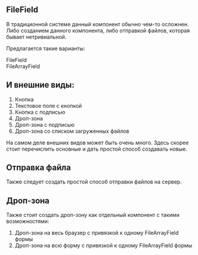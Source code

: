FileField
---------

В традиционной системе данный компонент обычно чем-то осложнен. Либо созданием данного компонента,
либо отправкой файлов, которая бывает нетривиальной.

Предлагается такие варианты:

FileField  
FileArrayField  

И внешние виды:
---------------

1) Кнопка
2) Текстовое поле с кнопкой
3) Кнопка с подписью
4) Дроп-зона
5) Дроп-зона с подписью
6) Дроп-зона со списком загруженных файлов

На самом деле внешних видов может быть очень много. Здесь скорее стоит перечислить основные и дать простой способ создавать новые.

Отправка файла
--------------

Также следует создать простой способ отправки файлов на сервер.

Дроп-зона
---------

Также стоит создать дроп-зону как отдельный компонент с такими возможностями:

1) Дроп-зона на весь браузер с привязкой к одному FileArrayField формы
2) Дроп-зона на всю форму с привязкой к одному FileArrayField формы
